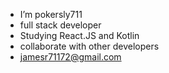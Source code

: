 -  I’m pokersly711
-  full stack developer
-  Studying React.JS and Kotlin
-  collaborate with other developers
-  jamesr71172@gmail.com 

<!---
pokersly711/pokersly711 is a ✨  ✨ repository because its `README.md` (this file) appears on your GitHub profile.
You can click the Preview link to take a look at your changes.
--->
